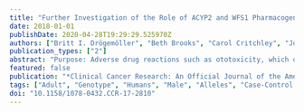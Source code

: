 ```yaml
---
title: "Further Investigation of the Role of ACYP2 and WFS1 Pharmacogenomic Variants in the Development of Cisplatin-Induced Ototoxicity in Testicular Cancer Patients"
date: 2018-01-01
publishDate: 2020-04-28T19:29:29.525970Z
authors: ["Britt I. Drögemöller", "Beth Brooks", "Carol Critchley", "José G. Monzon", "Galen E. B. Wright", "Geoffrey Liu", "Daniel J. Renouf", "Christian K. Kollmannsberger", "Philippe L. Bedard", "Michael R. Hayden", "Karen A. Gelmon", "Bruce C. Carleton", "Colin J. D. Ross"]
publication_types: ["2"]
abstract: "Purpose: Adverse drug reactions such as ototoxicity, which occurs in approximately one-fifth of adult patients who receive cisplatin treatment, can incur large socioeconomic burdens on patients with testicular cancer who develop this cancer during early adulthood. Recent genome-wide association studies have identified genetic variants in ACYP2 and WFS1 that are associated with cisplatin-induced ototoxicity. We sought to explore the role of these genetic susceptibility factors to cisplatin-induced ototoxicity in patients with testicular cancer.Experimental Design: Extensive clinical and demographic data were collected for 229 patients with testicular cancer treated with cisplatin. Patients were genotyped for two variants, ACYP2 rs1872328 and WFS1 rs62283056, that have previously been associated with hearing loss in cisplatin-treated patients. Analyses were performed to investigate the association of these variants with ototoxicity in this cohort of adult patients with testicular cancer.Results: Pharmacogenomic analyses revealed that ACYP2 rs1872328 was significantly associated with cisplatin-induced ototoxicity [P = 2.83 × 10-3, OR (95% CI):14.7 (2.6-84.2)]. WFS1 rs62283056 was not significantly associated with ototoxicity caused by cisplatin (P = 0.39); however, this variant was associated with hearing loss attributable to any cause [P = 5.67 × 10-3, OR (95% CI): 3.2 (1.4-7.7)].Conclusions: This study has provided the first evidence for the role of ACYP2 rs1872328 in cisplatin-induced ototoxicity in patients with testicular cancer. These results support the use of this information to guide the development of strategies to prevent cisplatin-induced ototoxicity across cancers. Further, this study has highlighted the importance of phenotypic differences in replication studies and has provided further evidence for the role of WFS1 rs62283056 in susceptibility to hearing loss, which may be worsened by cisplatin treatment. Clin Cancer Res; 24(8); 1866-71. ©2018 AACR."
featured: false
publication: "*Clinical Cancer Research: An Official Journal of the American Association for Cancer Research*"
tags: ["Adult", "Genotype", "Humans", "Male", "Alleles", "Case-Control Studies", "Genetic Variation", "Middle Aged", "Odds Ratio", "Cisplatin", "Testicular Neoplasms", "Antineoplastic Agents", "Acid Anhydride Hydrolases", "Membrane Proteins", "Pharmacogenomic Testing", "Pharmacogenomic Variants"]
doi: "10.1158/1078-0432.CCR-17-2810"
---
```


